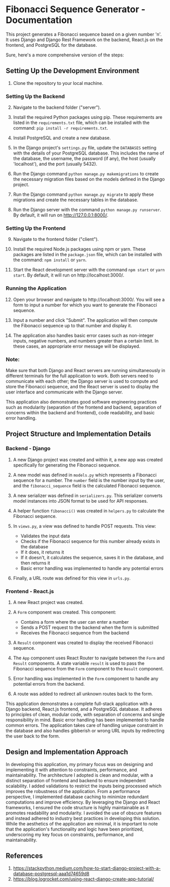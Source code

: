 # Fibonacci Sequence Generator - Documentation

This project generates a Fibonacci sequence based on a given number 'n'. It uses Django and Django Rest Framework on the backend, React.js on the frontend, and PostgreSQL for the database.

Sure, here's a more comprehensive version of the steps:

## Setting Up the Development Environment

1. Clone the repository to your local machine.

### Setting Up the Backend

2. Navigate to the backend folder ("server").

3. Install the required Python packages using pip. These requirements are listed in the `requirements.txt` file, which can be installed with the command: `pip install -r requirements.txt`.

4. Install PostgreSQL and create a new database.

5. In the Django project's `settings.py` file, update the `DATABASES` setting with the details of your PostgreSQL database. This includes the name of the database, the username, the password (if any), the host (usually 'localhost'), and the port (usually 5432).

6. Run the Django command `python manage.py makemigrations` to create the necessary migration files based on the models defined in the Django project.

7. Run the Django command `python manage.py migrate` to apply these migrations and create the necessary tables in the database.

8. Run the Django server with the command `python manage.py runserver`. By default, it will run on http://127.0.0.1:8000/.

### Setting Up the Frontend

9. Navigate to the frontend folder ("client").

10. Install the required Node.js packages using npm or yarn. These packages are listed in the `package.json` file, which can be installed with the command: `npm install` or `yarn`.

11. Start the React development server with the command `npm start` or `yarn start`. By default, it will run on http://localhost:3000/.

### Running the Application

12. Open your browser and navigate to http://localhost:3000/. You will see a form to input a number for which you want to generate the Fibonacci sequence.

13. Input a number and click "Submit". The application will then compute the Fibonacci sequence up to that number and display it.

14. The application also handles basic error cases such as non-integer inputs, negative numbers, and numbers greater than a certain limit. In these cases, an appropriate error message will be displayed.

### Note:

Make sure that both Django and React servers are running simultaneously in different terminals for the full application to work. Both servers need to communicate with each other; the Django server is used to compute and store the Fibonacci sequence, and the React server is used to display the user interface and communicate with the Django server.

This application also demonstrates good software engineering practices such as modularity (separation of the frontend and backend, separation of concerns within the backend and frontend), code readability, and basic error handling.

## Project Structure and Implementation Details

### Backend - Django

1. A new Django project was created and within it, a new app was created specifically for generating the Fibonacci sequence.

2. A new model was defined in `models.py` which represents a Fibonacci sequence for a number. The `number` field is the number input by the user, and the `fibonacci_sequence` field is the calculated Fibonacci sequence.

3. A new serializer was defined in `serializers.py`. This serializer converts model instances into JSON format to be used for API responses.

4. A helper function `fibonacci()` was created in `helpers.py` to calculate the Fibonacci sequence.

5. In `views.py`, a view was defined to handle POST requests. This view:

   - Validates the input data
   - Checks if the Fibonacci sequence for this number already exists in the database
   - If it does, it returns it
   - If it doesn't, it calculates the sequence, saves it in the database, and then returns it
   - Basic error handling was implemented to handle any potential errors

6. Finally, a URL route was defined for this view in `urls.py`.

### Frontend - React.js

1. A new React project was created.

2. A `Form` component was created. This component:

   - Contains a form where the user can enter a number
   - Sends a POST request to the backend when the form is submitted
   - Receives the Fibonacci sequence from the backend

3. A `Result` component was created to display the received Fibonacci sequence.

4. The `App` component uses React Router to navigate between the `Form` and `Result` components. A state variable `result` is used to pass the Fibonacci sequence from the `Form` component to the `Result` component.

5. Error handling was implemented in the `Form` component to handle any potential errors from the backend.

6. A route was added to redirect all unknown routes back to the form.

This application demonstrates a complete full-stack application with a Django backend, React.js frontend, and a PostgreSQL database. It adheres to principles of clean, modular code, with separation of concerns and single responsibility in mind. Basic error handling has been implemented to handle common errors. The application takes care of handling unique constraint in the database and also handles gibberish or wrong URL inputs by redirecting the user back to the form.

## Design and Implementation Approach

In developing this application, my primary focus was on designing and implementing it with attention to constraints, performance, and maintainability. The architecture I adopted is clean and modular, with a distinct separation of frontend and backend to ensure independent scalability. I added validations to restrict the inputs being processed which improves the robustness of the application. From a performance perspective, I implemented database caching to minimize redundant computations and improve efficiency. By leveraging the Django and React frameworks, I ensured the code structure is highly maintainable as it promotes readability and modularity. I avoided the use of obscure features and instead adhered to industry best practices in developing this solution. While the aesthetics of the application are minimal, it is important to note that the application's functionality and logic have been prioritized, underscoring my key focus on constraints, performance, and maintainability.

## References

1. https://stackpython.medium.com/how-to-start-django-project-with-a-database-postgresql-aaa1d74659d8
2. https://blog.logrocket.com/using-react-django-create-app-tutorial/
